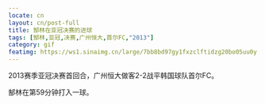 ```yaml
---
locate: cn
layout: cn/post-full
title: 郜林在亚冠决赛的进球
tags: [郜林,亚冠,决赛,广州恒大,首尔FC,"2013"]
category: gif
featimg: https://ws1.sinaimg.cn/large/7bb8bd97gy1fxzclftidzg20bo05uu0y.gif
---
```


2013赛季亚冠决赛首回合，广州恒大做客2-2战平韩国球队首尔FC。

郜林在第59分钟打入一球。